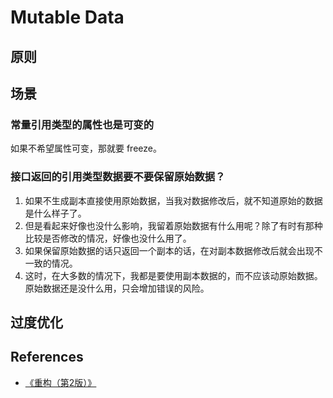 # Mutable Data


## 原则


## 场景
### 常量引用类型的属性也是可变的
如果不希望属性可变，那就要 freeze。

### 接口返回的引用类型数据要不要保留原始数据？
1. 如果不生成副本直接使用原始数据，当我对数据修改后，就不知道原始的数据是什么样子了。
2. 但是看起来好像也没什么影响，我留着原始数据有什么用呢？除了有时有那种比较是否修改的情况，好像也没什么用了。
3. 如果保留原始数据的话只返回一个副本的话，在对副本数据修改后就会出现不一致的情况。
4. 这时，在大多数的情况下，我都是要使用副本数据的，而不应该动原始数据。原始数据还是没什么用，只会增加错误的风险。


## 过度优化





















































## References
* [《重构（第2版）》](https://book.douban.com/subject/33400354/)
